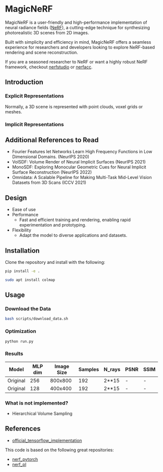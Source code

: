 # MagicNeRF

MagicNeRF is a user-friendly and high-performance implementation of neural radiance fields ([NeRF](http://www.matthewtancik.com/nerf)), a cutting-edge technique for synthesizing photorealistic 3D scenes from 2D images.

Built with simplicity and efficiency in mind, MagicNeRF offers a seamless experience for researchers and developers looking to explore NeRF-based rendering and scene reconstruction.

If you are a seasoned researcher to NeRF or want a highly robust NeRF framework, checkout [nerfstudio](https://github.com/nerfstudio-project/nerfstudio) or [nerfacc](https://github.com/nerfstudio-project/nerfacc).

## Introduction

### Explicit Representations
Normally, a 3D scene is represented with point clouds, voxel grids or meshes.

### Implicit Representations


## Additional References to Read

* Fourier Features let Networks Learn High Frequency Functions in Low Dimensional Domains. (NeurIPS 2020)
* VolSDF: Volume Render of Neural Implicit Surfaces (NeurIPS 2021)
* MonoSDF: Exploring Monocular Geometric Cues for Neural Implicit Surface Reconstruction (NeurIPS 2022)
* Omnidata: A Scalable Pipeline for Making Multi-Task Mid-Level Vision Datasets from 3D Scans (ICCV 2021)

## Design

* Ease of use
* Performance
    * Fast and efficient training and rendering, enabling rapid experimentation and prototyping.
* Flexibility
    * Adapt the model to diverse applications and datasets.

## Installation

Clone the repository and install with the following:

```bash
pip install -e .
```

```bash
sudo apt install colmap
```


<!-- ## Workflow

1. Capture Images or Video
2. Estimate camera intrinsics and extrinsics via Structure-from-Motion
    * Colmap (Open-source)
    * Reality Capture (Commercial, much faster)
3. Convert to suitable input for Nerfstudio, InstantNGP, etc.
4. Start optimizing. -->

## Usage

### Download the Data

```bash
bash scripts/download_data.sh
```

### Optimization

```bash
python run.py
```

### Results

Model | MLP dim | Image Size | Samples | N_rays | PSNR | SSIM
--- | --- | --- | --- | --- | --- | ---
Original | 256 | 800x800 | 192 | 2**15 | - | -
Original | 128 | 400x400 | 192 | 2**15 | - | -


### What is not implemented?

* Hierarchical Volume Sampling



## References
* [official_tensorflow_implementation](https://github.com/bmild/nerf)

This code is based on the following great repositories:
* [nerf_pytorch](https://github.com/yenchenlin/nerf-pytorch)
* [nerf_pl](https://github.com/kwea123/nerf_pl)

